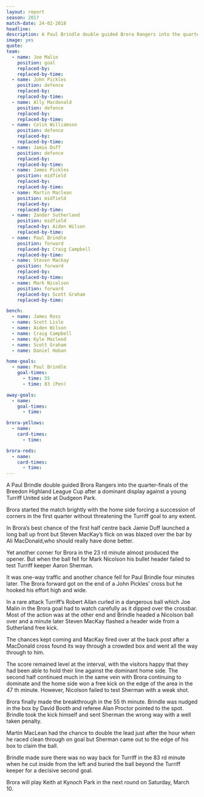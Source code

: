 ```yaml
---
layout: report
season: 2017
match-date: 24-02-2018
headline:
description: A Paul Brindle double guided Brora Rangers into the quarter-finals of the Breedon Highland League Cup
image: yes
quote:
team:
  - name: Joe Malin
    position: goal
    replaced-by:
    replaced-by-time:
  - name: John Pickles
    position: defence
    replaced-by:
    replaced-by-time:
  - name: Ally Macdonald
    position: defence
    replaced-by:
    replaced-by-time:
  - name: Colin Williamson
    position: defence
    replaced-by:
    replaced-by-time:
  - name: Jamie Duff
    position: defence
    replaced-by:
    replaced-by-time:
  - name: James Pickles
    position: midfield
    replaced-by:
    replaced-by-time:
  - name: Martin Maclean
    position: midfield
    replaced-by:
    replaced-by-time:
  - name: Zander Sutherland
    position: midfield
    replaced-by: Aiden Wilson
    replaced-by-time:
  - name: Paul Brindle
    position: forward
    replaced-by: Craig Campbell
    replaced-by-time:
  - name: Steven Mackay
    position: forward
    replaced-by:
    replaced-by-time:
  - name: Mark Nicolson
    position: forward
    replaced-by: Scott Graham
    replaced-by-time:

bench:
  - name: James Ross
  - name: Scott Lisle
  - name: Aiden Wilson
  - name: Craig Campbell
  - name: Kyle Macleod
  - name: Scott Graham
  - name: Daniel Hoban

home-goals:
  - name: Paul Brindle
    goal-times:
      - time: 55
      - time: 83 (Pen)

away-goals:
  - name:
    goal-times:
      - time:

brora-yellows:
  - name:
    card-times:
      - time:

brora-reds:
  - name:
    card-times:
      - time:
---
```

A Paul Brindle double guided Brora Rangers into the quarter-finals of
the Breedon Highland League Cup after a dominant display against a
young Turriff United side at Dudgeon Park.

Brora started the match brightly with the home side forcing a
succession of corners in the first quarter without threatening the
Turriff goal to any extent.

In Brora’s best chance of the first half centre back Jamie Duff
launched a long ball up front but Steven MacKay’s flick on was
blazed over the bar by Ali MacDonald,who should really have done
better.

Yet another corner for Brora in the 23 rd minute almost produced the
opener. But when the ball fell for Mark Nicolson his bullet header
failed to test Turriff keeper Aaron Sherman.

It was one-way traffic and another chance fell for Paul Brindle four
minutes later. The Brora forward got on the end of a John Pickles’
cross but he hooked his effort high and wide.

In a rare attack Turriff’s Robert Allan curled in a dangerous ball
which Joe Malin in the Brora goal had to watch carefully as it dipped
over the crossbar. Most of the action was at the other end and Brindle
headed a Nicolson ball over and a minute later Steven MacKay
flashed a header wide from a Sutherland free kick.

The chances kept coming and MacKay fired over at the back post
after a MacDonald cross found its way through a crowded box and
went all the way through to him.

The score remained level at the interval, with the visitors happy that
they had been able to hold their line against the dominant home side.
The second half continued much in the same vein with Brora
continuing to dominate and the home side won a free kick on the
edge of the area in the 47 th minute. However, Nicolson failed to test
Sherman with a weak shot.

Brora finally made the breakthrough in the 55 th minute. Brindle was
nudged in the box by David Booth and referee Alan Proctor pointed
to the spot. Brindle took the kick himself and sent Sherman the wrong
way with a well taken penalty.

Martin MacLean had the chance to double the lead just after the hour
when he raced clean through on goal but Sherman came out to the
edge of his box to claim the ball.

Brindle made sure there was no way back for Turriff in the 83 rd
minute when he cut inside from the left and buried the ball beyond the
Turriff keeper for a decisive second goal.

Brora will play Keith at Kynoch Park in the next round on Saturday,
March 10.
